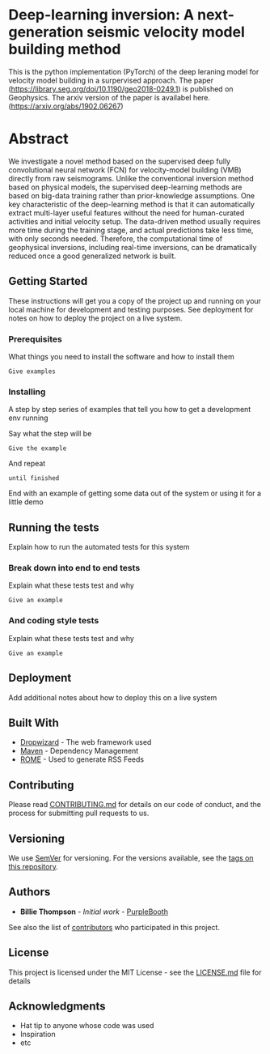# Deep-learning inversion: A next-generation seismic velocity model building method

This is the python implementation (PyTorch) of the deep leraning model for velocity model building in a surpervised approach. The paper (https://library.seg.org/doi/10.1190/geo2018-0249.1) is  published on Geophysics. The arxiv version of the paper is availabel here. (https://arxiv.org/abs/1902.06267)

# Abstract

We investigate a novel method based on the supervised deep fully convolutional neural network (FCN) for velocity-model building (VMB) directly from raw seismograms. Unlike the conventional inversion method based on physical models, the supervised deep-learning methods are based on big-data training rather than prior-knowledge assumptions. One key characteristic of the deep-learning method is that it can automatically extract multi-layer useful features without the need for human-curated activities and initial velocity setup. The data-driven method usually requires more time during the training stage, and actual predictions take less time, with only seconds needed. Therefore, the computational time of geophysical inversions, including real-time inversions, can be dramatically reduced once a good
generalized network is built. 

## Getting Started

These instructions will get you a copy of the project up and running on your local machine for development and testing purposes. See deployment for notes on how to deploy the project on a live system.

### Prerequisites

What things you need to install the software and how to install them

```
Give examples
```

### Installing

A step by step series of examples that tell you how to get a development env running

Say what the step will be

```
Give the example
```

And repeat

```
until finished
```

End with an example of getting some data out of the system or using it for a little demo

## Running the tests

Explain how to run the automated tests for this system

### Break down into end to end tests

Explain what these tests test and why

```
Give an example
```

### And coding style tests

Explain what these tests test and why

```
Give an example
```

## Deployment

Add additional notes about how to deploy this on a live system

## Built With

* [Dropwizard](http://www.dropwizard.io/1.0.2/docs/) - The web framework used
* [Maven](https://maven.apache.org/) - Dependency Management
* [ROME](https://rometools.github.io/rome/) - Used to generate RSS Feeds

## Contributing

Please read [CONTRIBUTING.md](https://gist.github.com/PurpleBooth/b24679402957c63ec426) for details on our code of conduct, and the process for submitting pull requests to us.

## Versioning

We use [SemVer](http://semver.org/) for versioning. For the versions available, see the [tags on this repository](https://github.com/your/project/tags). 

## Authors

* **Billie Thompson** - *Initial work* - [PurpleBooth](https://github.com/PurpleBooth)

See also the list of [contributors](https://github.com/your/project/contributors) who participated in this project.

## License

This project is licensed under the MIT License - see the [LICENSE.md](LICENSE.md) file for details

## Acknowledgments

* Hat tip to anyone whose code was used
* Inspiration
* etc
